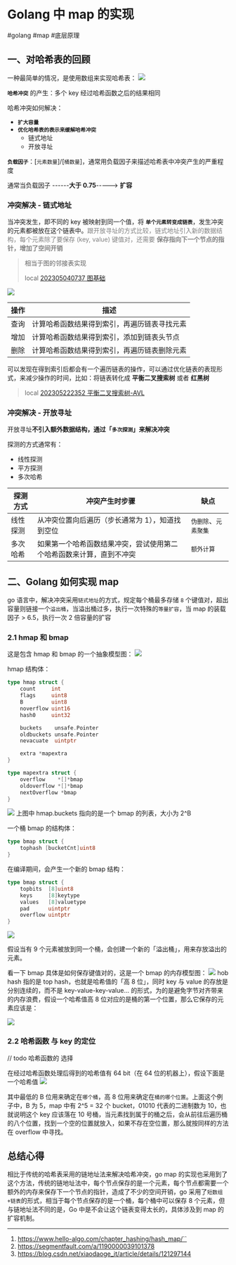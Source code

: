 # Golang 中 map 的实现

<!--more-->
#golang #map #底层原理 

## 一、对哈希表的回顾

一种最简单的情况，是使用数组来实现哈希表：
![](images/posts/Pasted%20image%2020230525120255.png)

**`哈希冲突`** 的产生：多个 key 经过哈希函数之后的结果相同

哈希冲突如何解决：
- **`扩大容量`**
- **`优化哈希表的表示来缓解哈希冲突`**
	- 链式地址
	- 开放寻址

**`负载因子`**：[`元素数量`]/[`桶数量`]，通常用负载因子来描述哈希表中冲突产生的严重程度

通常当负载因子 ------**大于 0.75**-----> **扩容**

### 冲突解决 - 链式地址

当冲突发生，即不同的 key 被映射到同一个值，将 **`单个元素转变成链表`**，发生冲突的元素都被放在这个链表中。<font color=grey>跟开放寻址的方式比较，链式地址引入新的数据结构，每个元素除了要保存 (key, value) 键值对，还需要 **保存指向下一个节点的指针，增加了空间开销** </font>

> 相当于图的邻接表实现
> 
> local [202305040737 图基础](content/posts/algorithm/202305040737%20图基础.md)

![](images/posts/Pasted%20image%2020230525121347.png)

|操作|描述|
|-|-|
|查询|计算哈希函数结果得到索引，再遍历链表寻找元素|
|增加|计算哈希函数结果得到索引，添加到链表头节点|
|删除|计算哈希函数结果得到索引，再遍历链表删除元素|

可以发现在得到索引后都会有一个遍历链表的操作，可以通过优化链表的表现形式，来减少操作的时间，比如：将链表转化成 **平衡二叉搜索树** 或者 **红黑树**

> local [202305222352 平衡二叉搜索树-AVL](content/posts/algorithm/202305222352%20平衡二叉搜索树-AVL.md)



### 冲突解决 - 开放寻址

开放寻址**不引入额外数据结构，通过「`多次探测`」来解决冲突**

探测的方式通常有：
- 线性探测
- 平方探测
- 多次哈希

|探测方式|冲突产生时步骤|缺点|
|-|-|-|
|线性探测|从冲突位置向后遍历（步长通常为 1），知道找到空位| `伪删除`、`元素聚集` |
|多次哈希|如果第一个哈希函数结果冲突，尝试使用第二个哈希函数来计算，直到不冲突|`额外计算`|

## 二、Golang 如何实现 map

go 语言中，解决冲突采用`链式地址`的方式，规定每个桶最多存储 `8` 个键值对，超出容量则链接一个`溢出桶`，当溢出桶过多，执行一次特殊的`等量扩容`，当 map 的装载因子 > 6.5，执行一次 2 倍容量的扩容

### 2.1 hmap 和 bmap
这是包含 hmap 和 bmap 的一个抽象模型图：
![](images/posts/Pasted%20image%2020230525200658.png)

hmap 结构体：
```go
type hmap struct {
	count     int
	flags     uint8
	B         uint8
	noverflow uint16
	hash0     uint32

	buckets    unsafe.Pointer
	oldbuckets unsafe.Pointer
	nevacuate  uintptr

	extra *mapextra
}

type mapextra struct {
	overflow    *[]*bmap
	oldoverflow *[]*bmap
	nextOverflow *bmap
}
```

![](images/posts/Pasted%20image%2020230525200940.png)
上图中 hmap.buckets 指向的是一个 bmap 的列表，大小为 2^B



一个桶 bmap 的结构体：
```go
type bmap struct {
	tophash [bucketCnt]uint8
}
```
在编译期间，会产生一个新的 bmap 结构：
```go
type bmap struct {
    topbits  [8]uint8
    keys     [8]keytype
    values   [8]valuetype
    pad      uintptr
    overflow uintptr
}
```

![](images/posts/Pasted%20image%2020230525201150.png)

假设当有 9 个元素被放到同一个桶，会创建一个新的「溢出桶」，用来存放溢出的元素。

看一下 bmap 具体是如何保存键值对的，这是一个 bmap 的内存模型图：
![](images/posts/Pasted%20image%2020230525201331.png)
hob hash 指的是 top hash，也就是哈希值的「高 8 位」，同时 key 与 value 的存放是分别连续的，而不是 key-value-key-value... 的形式，为的是避免字节对齐带来的内存浪费，假设一个哈希值高 8 位对应的是桶的第一个位置，那么它保存的元素应该是：

![](images/posts/Pasted%20image%2020230525202141.png)

### 2.2 哈希函数 与 key 的定位

// todo 哈希函数的 选择

在经过哈希函数处理后得到的哈希值有 64 bit（在 64 位的机器上），假设下面是一个哈希值
![](images/posts/Pasted%20image%2020230525203434.png)

其中最低的 B 位用来确定在`哪个桶`，高 8 位用来确定在`桶的哪个位置`。上面这个例子中，B 为 5，map 中有 2^5 = 32 个 bucket，01010 代表的二进制数为 10，也就说明这个 key 应该落在 10 号桶，当元素找到属于的桶之后，会从前往后遍历桶的八个位置，找到一个空的位置就放入，如果不存在空位置，那么就按同样的方法在 overflow 中寻找。

## 总结心得

相比于传统的哈希表采用的链地址法来解决哈希冲突，go map 的实现也采用到了这个方法，传统的链地址法中，每个节点保存的是一个元素，每个节点都需要一个额外的内存来保存下一个节点的指针，造成了不少的空间开销，go 采用了`短数组+链表`的形式，相当于每个节点保存的是一个桶，每个桶中可以保存 8 个元素，但与链地址法不同的是，Go 中是不会让这个链表变得太长的，具体涉及到 map 的扩容机制。

---
1. https://www.hello-algo.com/chapter_hashing/hash_map/``
2. https://segmentfault.com/a/1190000039101378
3. https://blog.csdn.net/xiaodaoge_it/article/details/121297144

